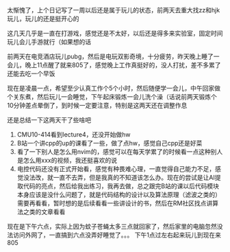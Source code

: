 太惭愧了，上个日记写了一周以后还是属于玩儿的状态，前两天去重大找zz和hjk玩儿，玩儿的还是挺开心的

这几天几乎是一直在打游戏，感觉还是不太好，以后还是得多来实验室，固定时间玩儿会儿手游就行（如果想的话

前两天在电竞酒店玩儿pubg，然后是电玩双影奇境，十分疲劳，昨天晚上睡了一会儿，晚上11点醒了就来805了，感觉晚上工作真挺好的，没人打扰，差不多累了还能去吃一个早饭

现在是凌晨一点，希望至少认真工作个5个小时，然后随便学一会儿，中午回家做个关东煮，然后玩儿一会睡觉，下午起床锻炼一会儿洗个澡（话说前两天锻炼个10分钟差点晕倒了，到时候一定要注意，特别是这两天还在调整作息

还是总结一下这两天干了些啥吧
1. CMU10-414看到lecture4，还没开始做hw
2. B站一个讲cpp的up的课看了一些，做了点hw，感觉自己cpp还是好菜
3. 看了一下别人是怎么用nvim的，感觉可以在每天学累了的时候看一点这种别人是怎么用xxx的视频，我还挺喜欢的说
4. 电控代码还没有正式开始看，感觉有种畏难心理，一直觉得自己能力不足，感觉没法改，就一直不去弄，但是我真的不知道该怎么办。现在的尝试是让AI提取代码的亮点，然后给我出练习，我再去做，总之跟完B站的课以后代码模块本身应该是没什么问题了，就是代码结构的设计以及算法原理（滤波之类的）需要再看看，暂时想的是后续看看一些讲设计的书，然后在RM社区找点讲算法之类的文章看看

现在是下午六点，实际上因为蚊子苍蝇太多三点就回家了，然后家里的电脑忽然没法访问外网了，一直搞到六点没弄好睡觉了。。。
下午1点过左右起来玩儿到现在来805
